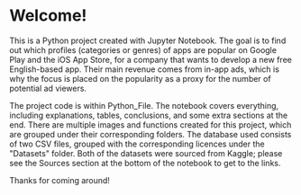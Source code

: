 # Welcome!

This is a Python project created with Jupyter Notebook. The goal is to find out which profiles (categories or genres) of apps are popular on Google Play and the iOS App Store, for a company that wants to develop a new free English-based app. Their main revenue comes from in-app ads, which is why the focus is placed on the  popularity as a proxy for the number of potential ad viewers.

The project code is within Python_File. The notebook covers everything, including explanations, tables, conclusions, and some extra sections at the end. There are multiple images and functions created for this project, which are grouped under their corresponding folders. The database used consists of two CSV files, grouped with the corresponding licences under the "Datasets" folder. Both of the datasets were sourced from Kaggle; please see the Sources section at the bottom of the notebook to get to the links.

Thanks for coming around!
